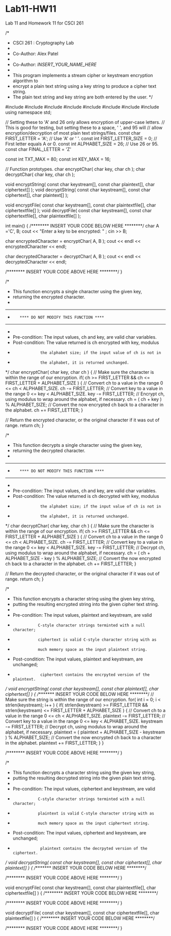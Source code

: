 Lab11-HW11
==========

Lab 11 and Homework 11 for CSCI 261

/*
 * CSCI 261 : Cryptography Lab
 *
 * Co-Author: Alex Patel
 *
 * Co-Author: _INSERT_YOUR_NAME_HERE_
 *
 * This program implements a stream cipher or keystream encryption algorithm to
 * encrypt a plain text string using a key string to produce a cipher text string.
 * The plain text string and key string are both entered by the user.
 */

#include <iostream>
#include <iomanip>
#include <fstream>
#include <cstdlib>
#include <cstring>
#include <string>
#include <cmath>
#include <ctime>
using namespace std;

// Setting these to 'A' and 26 only allows encryption of upper-case letters.
// This is good for testing, but setting these to a space, ' ', and 95 will
// allow encryption/decryption of most plain text strings/files.
const char FIRST_LETTER = 'A';  // Use 'A' or ' '.
const int FIRST_LETTER_SIZE = 0; // First letter equals A or 0.
const int ALPHABET_SIZE = 26;   // Use 26 or 95.
const char FINAL_LETTER = 'Z'

const int TXT_MAX = 80;
const int KEY_MAX = 16;

// Function prototypes.
char encryptChar( char key, char ch );
char decryptChar( char key, char ch );

void encryptString( const char keystream[], const char plaintext[], char ciphertext[] );
void decryptString( const char keystream[], const char ciphertext[], char plaintext[] );

void encryptFile( const char keystream[], const char plaintextfile[], char ciphertextfile[] );
void decryptFile( const char keystream[], const char ciphertextfile[], char plaintextfile[] );

int main()
{
  /******** INSERT YOUR CODE BELOW HERE ********/
  char A ='C', B;
  cout << "Enter a key to be encrypted: " ;
  cin >> B;

  char encryptedCharacter = encryptChar( A, B );
  cout << endl << encryptedCharacter << endl;

  char decryptedCharacter = decryptChar( A, B );
  cout << endl << decryptedCharacter << endl;

  




  /******** INSERT YOUR CODE ABOVE HERE ********/
}

/*
 * This function encrypts a single character using the given key,
 * returning the encrypted character.
 *
 *        *************************************
 *        **** DO NOT MODIFY THIS FUNCTION ****
 *        *************************************
 *
 * Pre-condition: The input values, ch and key, are valid char variables.
 * Post-condition: The value returned is ch encrypted with key, modulus
 *                 the alphabet size; if the input value of ch is not in
 *                 the alphabet, it is returned unchanged.
 */
char encryptChar( char key, char ch )
{
  // Make sure the character is within the range of our encryption.
  if( ch >= FIRST_LETTER && ch <= FIRST_LETTER + ALPHABET_SIZE )
  {
    // Convert ch to a value in the range 0 <= ch < ALPHABET_SIZE.
    ch -= FIRST_LETTER;
    // Convert key to a value in the range 0 <= key < ALPHABET_SIZE.
    key -= FIRST_LETTER;
    // Encrypt ch, using modulus to wrap around the alphabet, if necessary.
    ch = ( ch + key ) % ALPHABET_SIZE;
    // Convert the now encrypted ch back to a character in the alphabet.
    ch += FIRST_LETTER;
  }

  // Return the encrypted character, or the original character if it was out of range.
  return ch;
}

/*
 * This function decrypts a single character using the given key,
 * returning the decrypted character.
 *
 *        *************************************
 *        **** DO NOT MODIFY THIS FUNCTION ****
 *        *************************************
 *
 * Pre-condition: The input values, ch and key, are valid char variables.
 * Post-condition: The value returned is ch decrypted with key, modulus
 *                 the alphabet size; if the input value of ch is not in
 *                 the alphabet, it is returned unchanged.
 */
char decryptChar( char key, char ch )
{
  // Make sure the character is within the range of our encryption.
  if( ch >= FIRST_LETTER && ch <= FIRST_LETTER + ALPHABET_SIZE )
  {
    // Convert ch to a value in the range 0 <= ch < ALPHABET_SIZE.
    ch -= FIRST_LETTER;
    // Convert key to a value in the range 0 <= key < ALPHABET_SIZE.
    key -= FIRST_LETTER;
    // Decrypt ch, using modulus to wrap around the alphabet, if necessary.
    ch = ( ch + ALPHABET_SIZE - key ) % ALPHABET_SIZE;
    // Convert the now encrypted ch back to a character in the alphabet.
    ch += FIRST_LETTER;
  }

  // Return the decrypted character, or the original character if it was out of range.
  return ch;
}

/*
 * This function encrypts a character string using the given key string,
 * putting the resulting encrypted string into the given cipher text string.
 *
 * Pre-condition: The input values, plaintext and keystream, are valid
 *                C-style character strings terminted with a null character;
 *                ciphertext is valid C-style character string with as
 *                much memory space as the input plaintext string.
 * Post-condition: The input values, plaintext and keystream, are unchanged;
 *                 ciphertext contains the encrpyted version of the plaintext.
 */
void encryptString( const char keystream[], const char plaintext[], char ciphertext[] )
{
  /******** INSERT YOUR CODE BELOW HERE ********/
   // Make sure the string is within the range of our encryption.
  for( int i = 0; i < strlen(keystream); i++ )
  {
	    if( strlen(keystream) >= FIRST_LETTER && strlen(keystream) <= FIRST_LETTER + ALPHABET_SIZE )
	{
		// Convert ch to a value in the range 0 <= ch < ALPHABET_SIZE.
		plaintext -= FIRST_LETTER;
		// Convert key to a value in the range 0 <= key < ALPHABET_SIZE.
		keystream -= FIRST_LETTER;
		// Decrypt ch, using modulus to wrap around the alphabet, if necessary.
		plaintext = ( plaintext + ALPHABET_SIZE - keystream ) % ALPHABET_SIZE;
		// Convert the now encrypted ch back to a character in the alphabet.
		plaintext += FIRST_LETTER;
	}
  }



  /******** INSERT YOUR CODE ABOVE HERE ********/
}

/*
 * This function decrypts a character string using the given key string,
 * putting the resulting decrypted string into the given plain text string.
 *
 * Pre-condition: The input values, ciphertext and keystream, are valid
 *                C-style character strings terminted with a null character;
 *                plaintext is valid C-style character string with as
 *                much memory space as the input ciphertext string.
 * Post-condition: The input values, ciphertext and keystream, are unchanged;
 *                 plaintext contains the decrpyted version of the ciphertext.
 */
void decryptString( const char keystream[], const char ciphertext[], char plaintext[] )
{
  /******** INSERT YOUR CODE BELOW HERE ********/



  /******** INSERT YOUR CODE ABOVE HERE ********/
}

void encryptFile( const char keystream[], const char plaintextfile[], char ciphertextfile[] )
{
  /******** INSERT YOUR CODE BELOW HERE ********/



  /******** INSERT YOUR CODE ABOVE HERE ********/
}

void decryptFile( const char keystream[], const char ciphertextfile[], char plaintextfile[] )
{
  /******** INSERT YOUR CODE BELOW HERE ********/



  /******** INSERT YOUR CODE ABOVE HERE ********/
}

